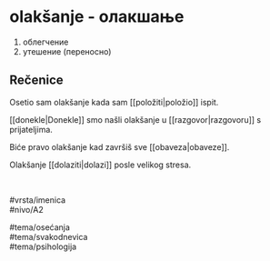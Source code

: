 # olakšanje - олакшање

1. облегчение  
2. утешение (переносно)

## Rečenice

Osetio sam olakšanje kada sam [[položiti|položio]] ispit.

[[donekle|Donekle]] smo našli olakšanje u [[razgovor|razgovoru]] s prijateljima.

Biće pravo olakšanje kad završiš sve [[obaveza|obaveze]].

Olakšanje [[dolaziti|dolazi]] posle velikog stresa.

<br>

#vrsta/imenica  
#nivo/A2  

#tema/osećanja  
#tema/svakodnevica  
#tema/psihologija
